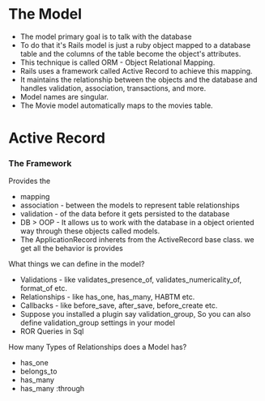 # The Model
- The model primary goal is to talk with the database
- To do that it's Rails model is just a ruby object mapped to a database table and the columns of the table become the object's attributes.
- This technique is called ORM - Object Relational Mapping.
- Rails uses a framework called Active Record to achieve this mapping.
- It maintains the relationship between the objects and the database and handles validation, association, transactions, and more.
- Model names are singular.
- The Movie model automatically maps to the movies table.

# Active Record
### The Framework
Provides the
- mapping
- association - between the models to represent table relationships
- validation - of the data before it gets persisted to the database
- DB > OOP - It allows us to work with the database in a object oriented way through these objects called models.
- The ApplicationRecord inherets from the ActiveRecord base class. we get all the behavior is provides

What things we can define in the model?
* Validations - like validates_presence_of, validates_numericality_of, format_of etc.
* Relationships - like has_one, has_many, HABTM etc.
* Callbacks - like before_save, after_save, before_create etc.
* Suppose you installed a plugin say validation_group, So you can also define validation_group settings in your model
* ROR Queries in Sql


How many Types of Relationships does a Model has?

* has_one
* belongs_to
* has_many
* has_many :through
